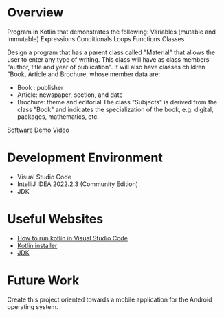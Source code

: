 # Overview

Program in Kotlin that demonstrates the following:  Variables (mutable and immutable)  Expressions  Conditionals  Loops  Functions  Classes

Design a program that has a parent class called "Material" that allows the user to enter any type of writing.
This class will have as class members "author, title and year of publication". It will also have classes children "Book,
Article and Brochure, whose member data are:
* Book : publisher
* Article: newspaper, section, and date
* Brochure: theme and editorial
The class "Subjects" is derived from the class "Book" and indicates the specialization of the book, e.g. digital,
packages, mathematics, etc.

[Software Demo Video](https://youtu.be/PBUS6IFKIkI)

# Development Environment

* Visual Studio Code
* IntelliJ IDEA 2022.2.3 (Community Edition)
* JDK

# Useful Websites

* [How to run kotlin in Visual Studio Code](https://www.youtube.com/watch?v=A7nnx267pkw)
* [Kotlin installer](https://github.com/JetBrains/kotlin/releases/tag/v1.7.20)
* [JDK](https://openjdk.org/)

# Future Work
Create this project oriented towards a mobile application for the Android operating system.
